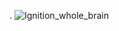 .
![Ignition_whole_brain](https://user-images.githubusercontent.com/37648360/111553864-34096b80-8753-11eb-993c-722bb61813b2.png)
